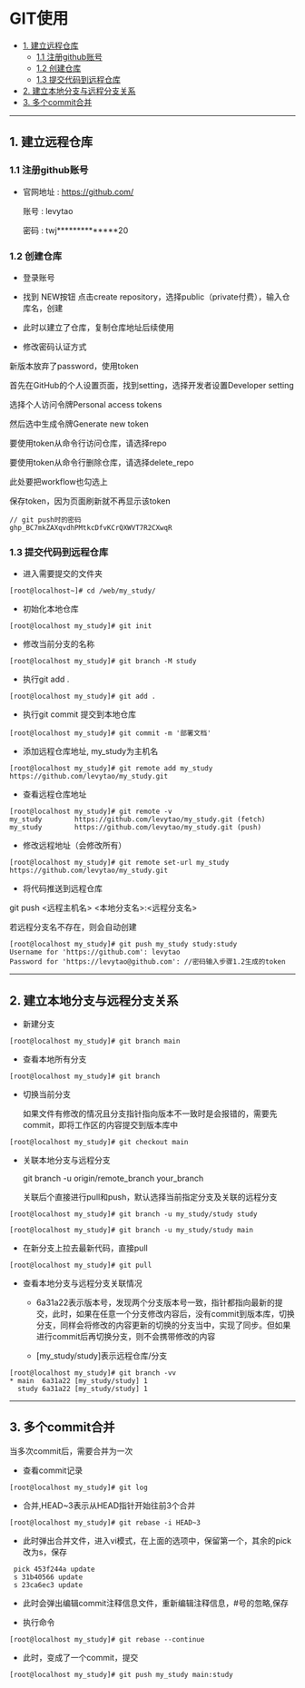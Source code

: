 # GIT使用

* [1. 建立远程仓库](#1.%20%E5%BB%BA%E7%AB%8B%E8%BF%9C%E7%A8%8B%E4%BB%93%E5%BA%93)
  * [1.1 注册github账号](#1.1%20%E6%B3%A8%E5%86%8Cgithub%E8%B4%A6%E5%8F%B7)
  * [1.2 创建仓库](#1.2%20%E5%88%9B%E5%BB%BA%E4%BB%93%E5%BA%93)
  * [1.3 提交代码到远程仓库](#1.3%20%E6%8F%90%E4%BA%A4%E4%BB%A3%E7%A0%81%E5%88%B0%E8%BF%9C%E7%A8%8B%E4%BB%93%E5%BA%93)
* [2. 建立本地分支与远程分支关系](#2.%20%E5%BB%BA%E7%AB%8B%E6%9C%AC%E5%9C%B0%E5%88%86%E6%94%AF%E4%B8%8E%E8%BF%9C%E7%A8%8B%E5%88%86%E6%94%AF%E5%85%B3%E7%B3%BB)
* [3. 多个commit合并](#3.%20%E5%A4%9A%E4%B8%AAcommit%E5%90%88%E5%B9%B6)

---

## 1. 建立远程仓库

### 1.1 注册github账号

* 官网地址 : <https://github.com/>
  
  账号 : levytao

  密码 : twj**************20

### 1.2 创建仓库

* 登录账号

* 找到 NEW按钮 点击create repository，选择public（private付费），输入仓库名，创建

* 此时以建立了仓库，复制仓库地址后续使用

* 修改密码认证方式

新版本放弃了password，使用token

首先在GitHub的个人设置页面，找到setting，选择开发者设置Developer setting

选择个人访问令牌Personal access tokens

然后选中生成令牌Generate new token

要使用token从命令行访问仓库，请选择repo

要使用token从命令行删除仓库，请选择delete_repo

此处要把workflow也勾选上

保存token，因为页面刷新就不再显示该token

```linux
// git push时的密码
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
```

### 1.3 提交代码到远程仓库

* 进入需要提交的文件夹

```linux
[root@localhost~]# cd /web/my_study/
```

* 初始化本地仓库

```linux
[root@localhost my_study]# git init
```

* 修改当前分支的名称

```linux
[root@localhost my_study]# git branch -M study
```

* 执行git add .

```linux
[root@localhost my_study]# git add .
```

* 执行git commit 提交到本地仓库

```linux
[root@localhost my_study]# git commit -m '部署文档'
```

* 添加远程仓库地址, my_study为主机名

```linux
[root@localhost my_study]# git remote add my_study https://github.com/levytao/my_study.git
```

* 查看远程仓库地址

```linux
[root@localhost my_study]# git remote -v
my_study        https://github.com/levytao/my_study.git (fetch)
my_study        https://github.com/levytao/my_study.git (push)
```

* 修改远程地址（会修改所有）

```linux
[root@localhost my_study]# git remote set-url my_study https://github.com/levytao/my_study.git
```

* 将代码推送到远程仓库

git push <远程主机名> <本地分支名>:<远程分支名>

若远程分支名不存在，则会自动创建

```linux
[root@localhost my_study]# git push my_study study:study
Username for 'https://github.com': levytao
Password for 'https://levytao@github.com': //密码输入步骤1.2生成的token
```

---

## 2. 建立本地分支与远程分支关系

* 新建分支

```linux
[root@localhost my_study]# git branch main
```

* 查看本地所有分支

```linux
[root@localhost my_study]# git branch
```

* 切换当前分支

  如果文件有修改的情况且分支指针指向版本不一致时是会报错的，需要先commit，即将工作区的内容提交到版本库中

```linux
[root@localhost my_study]# git checkout main
```

* 关联本地分支与远程分支

  git branch -u origin/remote_branch your_branch

  关联后个直接进行pull和push，默认选择当前指定分支及关联的远程分支

```linux
[root@localhost my_study]# git branch -u my_study/study study

[root@localhost my_study]# git branch -u my_study/study main
```

* 在新分支上拉去最新代码，直接pull

```linux
[root@localhost my_study]# git pull
```

* 查看本地分支与远程分支关联情况
  
  * 6a31a22表示版本号，发现两个分支版本号一致，指针都指向最新的提交，此时，如果在任意一个分支修改内容后，没有commit到版本库，切换分支，同样会将修改的内容更新的切换的分支当中，实现了同步。但如果进行commit后再切换分支，则不会携带修改的内容

  * [my_study/study]表示远程仓库/分支

```linux
[root@localhost my_study]# git branch -vv
* main  6a31a22 [my_study/study] 1
  study 6a31a22 [my_study/study] 1
```

---

## 3. 多个commit合并

当多次commit后，需要合并为一次

* 查看commit记录

```linux
[root@localhost my_study]# git log
```

* 合并,HEAD~3表示从HEAD指针开始往前3个合并

```linux
[root@localhost my_study]# git rebase -i HEAD~3
```

* 此时弹出合并文件，进入vi模式，在上面的选项中，保留第一个，其余的pick改为s，保存

```linux
 pick 453f244a update
 s 31b40566 update
 s 23ca6ec3 update
```

* 此时会弹出编辑commit注释信息文件，重新编辑注释信息，#号的忽略,保存

* 执行命令

```linux
[root@localhost my_study]# git rebase --continue
```

* 此时，变成了一个commit，提交

```linux
[root@localhost my_study]# git push my_study main:study
```
